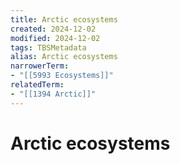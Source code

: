 ```yaml
---
title: Arctic ecosystems
created: 2024-12-02
modified: 2024-12-02
tags: TBSMetadata
alias: Arctic ecosystems
narrowerTerm:
- "[[5993 Ecosystems]]"
relatedTerm:
- "[[1394 Arctic]]"
---
```

# Arctic ecosystems
